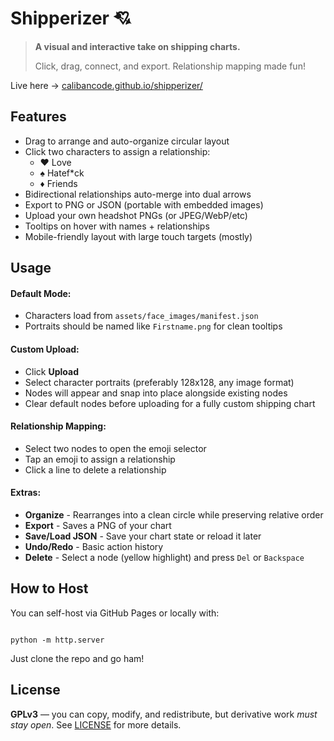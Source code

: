 # Shipperizer 💘

> **A visual and interactive take on shipping charts.**
>
> Click, drag, connect, and export. Relationship mapping made fun!

Live here → [calibancode.github.io/shipperizer/](https://calibancode.github.io/shipperizer/)

## Features

- Drag to arrange and auto-organize circular layout
- Click two characters to assign a relationship:
  - ❤️ Love
  - ♠️ Hatef*ck
  - ♦️ Friends
- Bidirectional relationships auto-merge into dual arrows
- Export to PNG or JSON (portable with embedded images)
- Upload your own headshot PNGs (or JPEG/WebP/etc)
- Tooltips on hover with names + relationships
- Mobile-friendly layout with large touch targets (mostly)

## Usage

#### Default Mode:

- Characters load from `assets/face_images/manifest.json`
- Portraits should be named like `Firstname.png` for clean tooltips

#### Custom Upload:
- Click **Upload**
- Select character portraits (preferably 128x128, any image format)
- Nodes will appear and snap into place alongside existing nodes
- Clear default nodes before uploading for a fully custom shipping chart

#### Relationship Mapping:
- Select two nodes to open the emoji selector
- Tap an emoji to assign a relationship
- Click a line to delete a relationship

#### Extras:
- **Organize** - Rearranges into a clean circle while preserving relative order
- **Export** - Saves a PNG of your chart
- **Save/Load JSON** - Save your chart state or reload it later
- **Undo/Redo** - Basic action history
- **Delete** - Select a node (yellow highlight) and press `Del` or `Backspace`

## How to Host
You can self-host via GitHub Pages or locally with:

```

python -m http.server

```

Just clone the repo and go ham!

## License
**GPLv3** — you can copy, modify, and redistribute, but derivative work _must stay open_. See [LICENSE](https://github.com/calibancode/shipperizer/blob/main/LICENSE) for more details.
